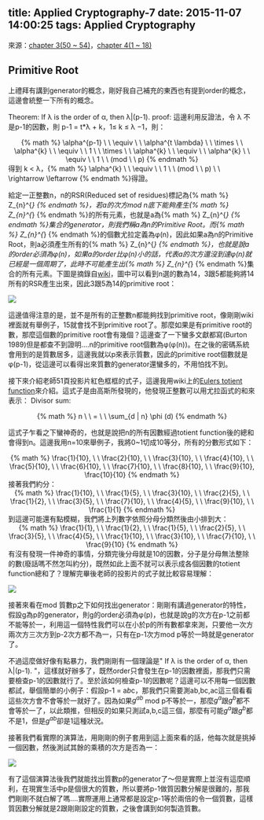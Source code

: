 title: Applied Cryptography-7
date: 2015-11-07 14:00:25
tags: Applied Cryptography
---
來源：[chapter 3(50 ~ 54)](http://staff.csie.ncu.edu.tw/yensm/lecture/Cryptography/Chapter-3%20Number%20Theory.pdf)，[chapter 4(1 ~ 18)](http://staff.csie.ncu.edu.tw/yensm/lecture/Cryptography/Chapter-4%20Public-Key%20Cryptography%28v2%29.pdf)

<h2> Primitive Root </h2>
上禮拜有講到generator的概念，剛好我自己補充的東西也有提到order的概念，這邊會統整一下所有的概念。

Theorem: If λ is the order of α, then λ|(p-1).
proof: 這邊利用反證法，令 λ 不是p-1的因數，則 p-1 = t*λ + k，1≤ k ≤ λ −1，則：
<center> {% math %} \alpha^{p-1} \ \ \equiv \ \ \alpha^{t \lambda} \ \ \times \ \ \alpha^{k} \ \ \equiv \ \ 1 \ \ \times \ \ \alpha^{k} \ \ \equiv \ \ \alpha^{k} \ \ \equiv \ \ 1 \ \ (mod \ \ p) {% endmath %} </center>
得到 k < λ，{% math %} \alpha^{k} \ \ \equiv \ \ 1 \ \ (mod \ \ p) \ \ \rightarrow \leftarrow {% endmath %}得證。

給定一正整數n，n的RSR(Reduced set of residues)標記為{% math %} Z_{n}^{*} {% endmath %}，若a的次方mod n底下能夠產生{% math %} Z_{n}^{*} {% endmath %}的所有元素，也就是a為{% math %} Z_{n}^{*} {% endmath %}集合的generator，則我們稱a為n的Primitive Root。而{% math %} Z_{n}^{*} {% endmath %}的個數尤拉定義為φ(n)，因此如果a為n的Primitive Root，則a必須產生所有的{% math %} Z_{n}^{*} {% endmath %}，也就是說a的order必須為φ(n)，如果a的order比φ(n)小的話，代表a的次方還沒到達φ(n)就已經是一個周期了，此時不可能產生出{% math %} Z_{n}^{*} {% endmath %}集合的所有元素。下圖是摘錄自[wiki](https://en.wikipedia.org/wiki/Primitive_root_modulo_n)，圖中可以看到n選的數為14，3跟5都能夠將14所有的RSR產生出來，因此3跟5為14的primitive root：

![](/images/Primitive_root_modulo_n.jpg)

這邊值得注意的是，並不是所有的正整數n都能夠找到primitive root，像剛剛wiki裡面就有舉例子，15就會找不到primitive root了。那麼如果是有primitive root的數，那麼這個數的primitive root會有幾個？這邊查了一下蠻多文獻都寫(Burton 1989)但是都查不到證明....n的primitive root個數為φ(φ(n))。在之後的密碼系統會用到的是質數居多，這邊我就以p來表示質數，因此的primitive root個數就是φ(p-1)，從這邊可以看得出來質數的generator還蠻多的，不用怕找不到。

接下來介紹老師51頁投影片紅色框框的式子，這邊我用wiki上的[Eulers totient function](https://en.wikipedia.org/wiki/Euler%27s_totient_function)來介紹。這式子是由高斯所發現的，他發現正整數可以用尤拉函式的和來表示：
Divisor sum:
<center> {% math %} n \ \ = \ \ \sum_{d | n} \phi (d) {% endmath %} </center>

這式子乍看之下蠻神奇的，也就是說把n的所有因數經過totient function後的總和會得到n。這邊我用n=10來舉例子，我將0~1切成10等分，所有的分數形式如下：
<center> {% math %} \frac{1}{10}, \ \ \frac{2}{10}, \ \ \frac{3}{10}, \ \ \frac{4}{10}, \ \ \frac{5}{10}, \ \ \frac{6}{10}, \ \ \frac{7}{10}, \ \ \frac{8}{10}, \ \ \frac{9}{10}, \frac{10}{10} {% endmath %} </center>
接著我們約分：
<center> {% math %} \frac{1}{10}, \ \ \frac{1}{5}, \ \ \frac{3}{10}, \ \ \frac{2}{5}, \ \ \frac{1}{2}, \ \ \frac{3}{5}, \ \ \frac{7}{10}, \ \ \frac{4}{5}, \ \ \frac{9}{10}, \ \ \frac{1}{1} {% endmath %} </center>
到這邊可能還有點模糊，我們將上列數字依照分母分類然後由小排到大：
<center> {% math %} \frac{1}{1}, \ \ \frac{1}{2}, \ \ \frac{1}{5}, \ \ \frac{2}{5}, \ \ \frac{3}{5}, \ \ \frac{4}{5}, \ \ \frac{1}{10}, \ \ \frac{3}{10}, \ \ \frac{7}{10}, \ \ \frac{9}{10} {% endmath %} </center>
有沒有發現一件神奇的事情，分類完後分母就是10的因數，分子是分母無法整除的數(廢話嗎不然怎叫約分)，既然如此上面不就可以表示成各個因數的totient function總和了？理解完畢後老師的投影片的式子就比較容易理解：

![](/images/divisor_sum.jpg)

接著來看在mod 質數p之下如何找出generator：剛剛有講過generator的特性，假設g為p的generator，則g的order必須為φ(p)，也就是說g的次方在p-1之前都不能等於一，利用這一個特性我們可以在小於p的所有數都拿來測，只要他一次方兩次方三次方到p-2次方都不為一，只有在p-1次方mod p等於一時就是generator了。

不過這麼做好像有點暴力，我們剛剛有一個理論是" If λ is the order of α, then λ|(p-1). "，這樣就好辦多了，既然order只會發生在p-1的因數裡面，那我們只需要檢查p-1的因數就行了。至於該如何檢查p-1的因數呢？這邊可以不用每一個因數都試，舉個簡單的小例子：假設p-1 = a*b*c，那我們只需要測ab,bc,ac這三個看看這些次方會不會等於一就好了。因為如果$g^{ab}$ mod p不等於一，那麼$g^{a}$跟$g^{b}$都不會等於一了，以此類推，但相反的如果只測試a,b,c這三個，那麼有可能$g^{a}$跟$g^{b}$都不是1，但是$g^{ab}$卻是1這種狀況。

接著我們看實際的演算法，用剛剛的例子套用到這上面來看的話，他每次就是挑掉一個因數，然後測試其餘的乘積的次方是否為一：

![](/images/generator_try_and_error.jpg)

有了這個演算法後我們就能找出質數p的generator了～但是實際上並沒有這麼順利，在現實生活中p是個很大的質數，所以要將p-1做質因數分解是很難的，那我們剛剛不就白解了嗎....實際運用上通常都是設定p-1等於兩倍的令一個質數，這樣質因數分解就是2跟剛剛設定的質數，之後會講到如何製造質數。



